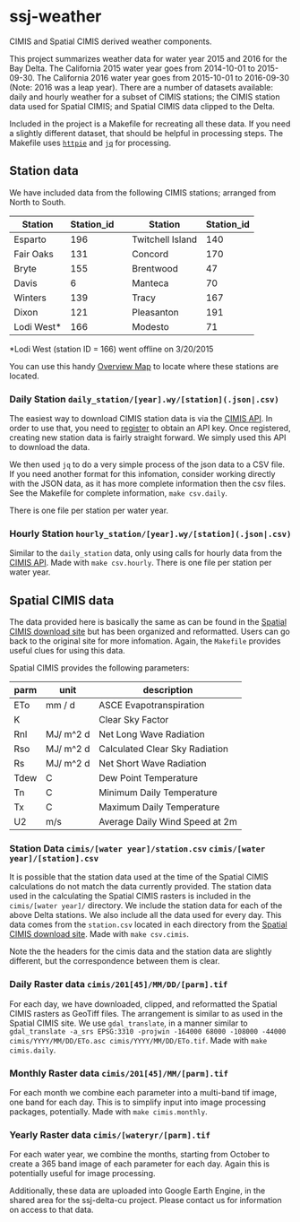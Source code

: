 # ssj-weather
CIMIS and Spatial CIMIS derived weather components.

This project summarizes weather data for water year 2015 and 2016 for the Bay Delta.  The California 2015 water year goes from 2014-10-01 to 2015-09-30. The California 2016 water year goes from 2015-10-01 to 2016-09-30 (Note: 2016 was a leap year).  There are a number of datasets available: daily and hourly weather for a subset of CIMIS stations; the CIMIS station data used for Spatial CIMIS; and Spatial CIMIS data clipped to the Delta.

Included in the project is a Makefile for recreating all these data.  If you need a slightly different dataset, that should be helpful in processing steps.  The Makefile uses [```httpie```](http://httpie.org) and [```jq```](https://stedolan.github.io/jq/) for processing.

## Station data

We have included data from the following CIMIS stations; arranged from North to South.

Station | Station_id || Station | Station_id
--- | --- | --- | --- | ---
Esparto | 196 || Twitchell Island | 140
Fair Oaks | 131 | | Concord | 170
Bryte | 155 | | Brentwood | 47
Davis | 6 | | Manteca | 70
Winters | 139 | | Tracy | 167
Dixon | 121 | | Pleasanton | 191
Lodi West* | 166 || Modesto | 71

*Lodi West (station ID = 166) went offline on 3/20/2015

You can use this handy [Overview Map](https://www.google.com/maps/d/edit?mid=zDpfBkZvP6Yk.kvF3ZvPShMdE&usp=sharing) to locate where these stations are located.

### Daily Station ```daily_station/[year].wy/[station](.json|.csv)```

The easiest way to download CIMIS station data is via the [CIMIS API](http://et.water.ca.gov).  In order to use that, you need to [register](http://et.water.ca.gov/Home/Register/) to obtain an API key.  Once registered, creating new station data is fairly straight forward.  We simply used this API to download the data.  

 We then used ```jq``` to do a very simple process of the json data to a CSV file.  If you need another format for this infomation, consider working directly with the JSON data, as it has more complete information then the csv files. See the Makefile for complete information, ```make csv.daily```.

There is one file per station per water year.

### Hourly Station ```hourly_station/[year].wy/[station](.json|.csv)```

Similar to the ```daily_station``` data, only using calls for hourly data from the [CIMIS API](http://et.water.ca.gov).  Made with ```make csv.hourly```.  There is one file per station per water year.

## Spatial CIMIS data

The data provided here is basically the same as can be found in the [Spatial CIMIS download site](https://cimis.casil.ucdavis.edu/cimis/2015) but has been organized and reformatted.  Users can go back to the original site for more infomation.  Again, the ```Makefile``` provides useful clues for using this data.

Spatial CIMIS provides the following parameters:

parm | unit | description
--- | --- | ---
ETo | mm / d | ASCE Evapotranspiration
K | | Clear Sky Factor
Rnl | MJ/ m^2 d| Net Long Wave Radiation
Rso | MJ/ m^2 d| Calculated Clear Sky Radiation
Rs | MJ/ m^2 d | Net Short Wave Radiation
Tdew |C| Dew Point Temperature
Tn |C| Minimum Daily Temperature
Tx |C| Maximum Daily Temperature
U2 |m/s| Average Daily Wind Speed at 2m


### Station Data ```cimis/[water year]/station.csv``` ```cimis/[water year]/[station].csv```

It is possible that the station data used at the time of the Spatial CIMIS calculations do not match the data currently provided.  The station data used in the calculating  the Spatial CIMIS rasters is included in the ```cimis/[water year]/``` directory.  We include the station data for each of the above Delta stations.  We also include all the data used for every day.  This data comes from the ```station.csv``` located in each directory from the [Spatial CIMIS download site](https://cimis.casil.ucdavis.edu/cimis). Made with ```make csv.cimis```.

Note the the headers for the cimis data and the station data are slightly different, but the correspondence between them is clear.


### Daily Raster data ```cimis/201[45]/MM/DD/[parm].tif```

For each day, we have downloaded, clipped, and reformatted the Spatial CIMIS rasters as GeoTiff files.  The arrangement is similar to as used in the Spatial CIMIS site.  We use ```gdal_translate```, in a manner similar to ```gdal_translate -a_srs EPSG:3310 -projwin -164000 68000 -108000 -44000 cimis/YYYY/MM/DD/ETo.asc cimis/YYYY/MM/DD/ETo.tif```.  Made with ```make cimis.daily```.

### Monthly Raster data ```cimis/201[45]/MM/[parm].tif```

For each month we combine each parameter into a multi-band tif image, one band for each day.  This is to simplify input into image processing packages, potentially.  Made with ```make cimis.monthly```.

### Yearly Raster data ```cimis/[wateryr/[parm].tif```

For each water year, we combine the months, starting from October to create a 365 band image of each parameter for each day.  Again this is potentially useful for image processing.

Additionally, these data are uploaded into Google Earth Engine, in the shared area for the ssj-delta-cu project. Please contact us for information on access to that data.
